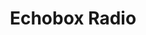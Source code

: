 ---
title: "Echobox Radio"
logo: echoboxradio.jpeg
stream_url:
- [station, https://origin.streamnerd.nl/echobox/echobox/icecast.audio, online]
description: "Antenna anarchy from below sea level. Independent radio broadcasting from Amsterdam."
url: "https://echobox.radio/"
support: "https://donorbox.org/echobox-support"
location: Amsterdam, NL
play_time: tba?
recommended: 
---